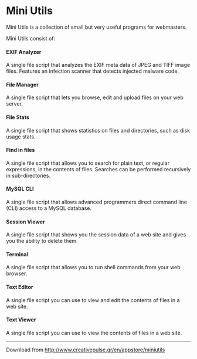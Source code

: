 Mini Utils
==========

Mini Utils is a collection of small but very useful programs for webmasters.

Mini Utils consist of:

#### EXIF Analyzer ####
A single file script that analyzes the EXIF meta data of JPEG and TIFF image files. Features an infection scanner that detects injected malware code.

#### File Manager ####
A single file script that lets you browse, edit and upload files on your web server.

#### File Stats ####
A single file script that shows statistics on files and directories, such as disk usage stats.

#### Find in files ####
A single file script that allows you to search for plain text, or regular expressions, in the contents of files. Searches can be performed recursively in sub-directories.

#### MySQL CLI ####
A single file script that allows advanced programmers direct command line (CLI) access to a MySQL database.

#### Session Viewer ####
A single file script that shows you the session data of a web site and gives you the ability to delete them.

#### Terminal ####
A single file script that allows you to run shell commands from your web browser.

#### Text Editor ####
A single file script you can use to view and edit the contents of files in a web site.

#### Text Viewer ####
A single file script you can use to view the contents of files in a web site.

***

Download from http://www.creativepulse.gr/en/appstore/miniutils

